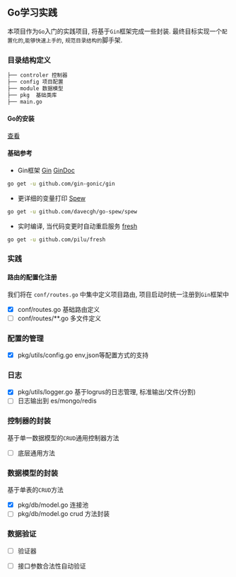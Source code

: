 ## Go学习实践

本项目作为`Go`入门的实践项目, 将基于`Gin`框架完成一些封装. 最终目标实现一个`配置化的`,`能够快速上手的`, `规范目录结构的`脚手架.

### 目录结构定义
```bash
├── controler 控制器
├── config 项目配置 
├── module 数据模型
├── pkg  基础类库
├── main.go
```

#### Go的安装 

[查看](https://www.jianshu.com/p/ad57228c6e6a)

#### 基础参考
- Gin框架 [Gin](https://github.com/gin-gonic/gin) [GinDoc](https://learnku.com/docs/gin-gonic/2019)

```bash
go get -u github.com/gin-gonic/gin
```

- 更详细的变量打印 [Spew](https://github.com/davecgh/go-spew)

```bash
go get -u github.com/davecgh/go-spew/spew
```

- 实时编译, 当代码变更时自动重启服务 [fresh](https://github.com/gravityblast/fresh)

```bash
go get -u github.com/pilu/fresh
```

### 实践

#### 路由的配置化注册

我们将在 `conf/routes.go` 中集中定义项目路由, 项目启动时统一注册到`Gin`框架中

- [x] conf/routes.go 基础路由定义
- [ ] conf/routes/**.go 多文件定义

### 配置的管理

- [x] pkg/utils/config.go env,json等配置方式的支持

### 日志

- [x] pkg/utils/logger.go 基于logrus的日志管理, 标准输出/文件(分割)
- [ ] 日志输出到 es/mongo/redis 

### 控制器的封装

基于单一数据模型的`CRUD`通用控制器方法

- [ ] 底层通用方法

### 数据模型的封装

基于单表的`CRUD`方法

- [x] pkg/db/model.go 连接池 
- [ ] pkg/db/model.go crud 方法封装 

### 数据验证

- [ ] 验证器
- [ ] 接口参数合法性自动验证


